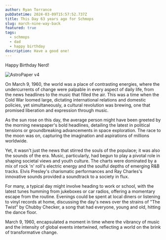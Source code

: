 ```yaml
---
author: Ryan Torrance
pubDatetime: 2024-03-09T15:57:52.737Z
title: This Day 63 years ago for Schmops
slug: march-nine-way-back
featured: true
tags:
  - schmops
  - dad
  - happy birthday
description: Have a good one!
---
```


Happy Birthday Nerd!

![AstroPaper v4](@assets/images/HappyBirthdaySmall.jpg)

On March 9, 1960, the world was a place of contrasting energies, where the undercurrents of change were palpable in every aspect of daily life, from the news headlines to the music that filled the air. This was a time when the Cold War loomed large, dictating international relations and domestic policies, yet simultaneously, a cultural revolution was brewing, one that promised liberation and expression through music.

As the sun rose on this day, the average person might have been greeted by the morning newspaper's bold headlines, detailing the latest in political tensions or groundbreaking advancements in space exploration. The race to the moon was on, capturing the imagination and aspirations of millions worldwide.

Yet, it wasn't just the news that stirred the souls of the populace; it was also the sounds of the era. Music, particularly, had begun to play a pivotal role in shaping societal views and youth culture. The charts were dominated by a mix of rock 'n' roll's electric energy and the soulful depths of emerging R&B tracks. Elvis Presley's charismatic performances and Ray Charles's innovative sounds provided a soundtrack to a society in flux.

For many, a typical day might involve heading to work or school, with the latest tunes humming from jukeboxes or car radios, offering a momentary escape from the routine. Evenings could be spent at local diners or listening to vinyl records at home, discussing the day's news over the strains of "The Twist" by Chubby Checker, a song that had everyone, young and old, hitting the dance floor.

March 9, 1960, encapsulated a moment in time where the vibrancy of music and the intensity of global events intertwined, reflecting a world on the brink of transformative change.

